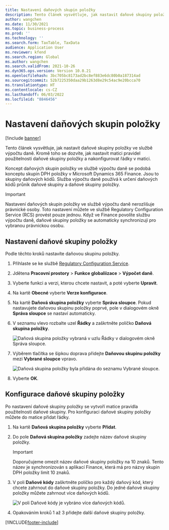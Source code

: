 ```yaml
---
title: Nastavení daňových skupin položky
description: Tento článek vysvětluje, jak nastavit daňové skupiny položky ve službě výpočtu daně.
author: wangchen
ms.date: 11/30/2021
ms.topic: business-process
ms.prod: ''
ms.technology: ''
ms.search.form: TaxTable, TaxData
audience: Application User
ms.reviewer: kfend
ms.search.region: Global
ms.author: wangchen
ms.search.validFrom: 2021-10-26
ms.dyn365.ops.version: Version 10.0.21
ms.openlocfilehash: 3bc705bc8173ad2bc8ef883e6dc80b0a187314ad
ms.sourcegitcommit: 52b7225350daa29b1263d8e29c54ac9e20bcca70
ms.translationtype: HT
ms.contentlocale: cs-CZ
ms.lasthandoff: 06/03/2022
ms.locfileid: "8846456"
---
```

# <a name="set-up-item-tax-groups"></a>Nastavení daňových skupin položky

[!include [banner](../includes/banner.md)]

Tento článek vysvětluje, jak nastavit daňové skupiny položky ve službě výpočtu daně. Kromě toho se dozvíte, jak nastavit matici pravidel použitelnosti daňové skupiny položky a nakonfigurovat řádky v matici.

Koncept daňových skupin položky ve službě výpočtu daně se podobá konceptu skupin DPH položky v Microsoft Dynamics 365 Finance. Jsou to skupiny daňových kódů. Služba výpočtu daně používá k určení daňových kódů průnik daňové skupiny a daňové skupiny položky.

> [!IMPORTANT]
> Nastavení daňových skupin položky ve službě výpočtu daně nerozlišuje právnické osoby. Toto nastavení můžete ve službě Regulatory Configuration Service (RCS) provést pouze jednou. Když ve Finance povolíte službu výpočtu daně, daňové skupiny položky se automaticky synchronizují pro vybranou právnickou osobu.

## <a name="set-up-an-item-tax-group"></a>Nastavení daňové skupiny položky 

Podle těchto kroků nastavíte daňovou skupinu položky.

1. Přihlaste se ke službě [Regulatory Configuration Service](https://marketing.configure.global.dynamics.com/).
2. Jdětena **Pracovní prostory** \> **Funkce globaliizace** \> **Výpočet daně**.
3. Vyberte funkci a verzi, kterou chcete nastavit, a poté vyberte **Upravit**.
4. Na kartě **Obecné** vyberte **Verze konfigurace**.
5. Na kartě **Daňová skupina položky** vyberte **Správa sloupce**. Pokud nastavujete daňovou skupinu položky poprvé, pole v dialogovém okně **Správa sloupce** se nastaví automaticky.
6. V seznamu vlevo rozbalte uzel **Řádky** a zaškrtněte políčko **Daňová skupina položky**.

    ![Daňová skupina položky vybraná v uzlu Řádky v dialogovém okně Správa sloupce.](media/select-item-tax-group.png)

7. Výběrem tlačítka se šipkou doprava přidejte **Daňovou skupinu položky** mezi **Vybrané sloupce** vpravo.

    ![Daňová skupina položky byla přidána do seznamu Vybrané sloupce.](media/add-item-tax-group.png)

8. Vyberte **OK**.

## <a name="configure-an-item-tax-group"></a>Konfigurace daňové skupiny položky

Po nastavení daňové skupiny položky se vytvoří matice pravidla použitelnosti daňové skupiny. Pro konfiguraci daňové skupiny položky můžete do matice přidat řádky.

1. Na kartě **Daňová skupina položky** vyberte **Přidat**.
2. Do pole **Daňová skupina položky** zadejte název daňové skupiny položky.

    > [!IMPORTANT]
    > Doporučujeme omezit název daňové skupiny položky na 10 znaků. Tento název je synchronizován s aplikací Finance, která má pro názvy skupin DPH položky limit 10 znaků.

3. V poli **Daňové kódy** zaškrtněte políčko pro každý daňový kód, který chcete zahrnout do daňové skupiny položky. Do jedné daňové skupiny položky můžete zahrnout více daňových kódů.

    ![V poli Daňové kódy je vybráno více daňových kódů.](media/multiple-tax-codes-selection.png)

4. Opakováním kroků 1 až 3 přidejte další daňové skupiny položky.

[!INCLUDE[footer-include](../../includes/footer-banner.md)]
